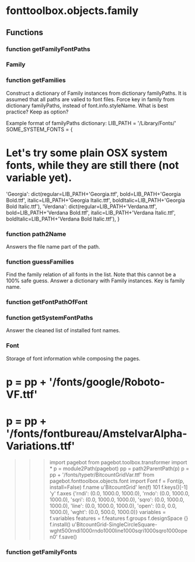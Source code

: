 # fonttoolbox.objects.family


## Functions

### function getFamilyFontPaths
### Family
### function getFamilies
Construct a dictionary of Family instances from dictionary familyPaths. It is assumed that all paths
are valied to font files. Force key in family from dictionary familyPaths, instead of font.info.styleName.
What is best practice? Keep as option?

Example format of familyPaths dictionary:
LIB_PATH = '/Library/Fonts/'
SOME_SYSTEM_FONTS = {
# Let's try some plain OSX system fonts, while they are still there (not variable yet).
'Georgia': dict(regular=LIB_PATH+'Georgia.ttf', bold=LIB_PATH+'Georgia Bold.ttf', 
italic=LIB_PATH+'Georgia Italic.ttf', boldItalic=LIB_PATH+'Georgia Bold Italic.ttf'),
'Verdana': dict(regular=LIB_PATH+'Verdana.ttf', bold=LIB_PATH+'Verdana Bold.ttf', 
italic=LIB_PATH+'Verdana Italic.ttf', boldItalic=LIB_PATH+'Verdana Bold Italic.ttf'),
}
### function path2Name
<doc>Answers the file name part of the path.</doc>
### function guessFamilies
Find the family relation of all fonts in the list. Note that this cannot be a 100% safe guess.
Answer a dictionary with Family instances. Key is family name.
### function getFontPathOfFont
### function getSystemFontPaths
Answer the cleaned list of installed font names.
### Font
Storage of font information while composing the pages.

# p = pp + '/fonts/google/Roboto-VF.ttf'
# p = pp + '/fonts/fontbureau/AmstelvarAlpha-Variations.ttf'

>>> import pagebot
>>> from pagebot.toolbox.transformer import *
>>> p = module2Path(pagebot)
>>> pp = path2ParentPath(p)
>>> p = pp + '/fonts/typetr/BitcountGridVar.ttf'
>>> from pagebot.fonttoolbox.objects.font import Font
>>> f = Font(p, install=False)
>>> f.name
u'BitcountGrid'
>>> len(f)
101
>>> f.keys()[-1]
'y'
>>> f.axes
{'rndi': (0.0, 1000.0, 1000.0), 'rndo': (0.0, 1000.0, 1000.0), 'sqri': (0.0, 1000.0, 1000.0), 'sqro': (0.0, 1000.0, 1000.0), 'line': (0.0, 1000.0, 1000.0), 'open': (0.0, 0.0, 1000.0), 'wght': (0.0, 500.0, 1000.0)}
>>> variables = f.variables
>>> features = f.features
>>> f.groups
>>> f.designSpace
{}
>>> f.install()
u'BitcountGrid-SingleCircleSquare-wght500rndi1000rndo1000line1000sqri1000sqro1000open0'
>>> f.save()
### function getFamilyFonts
